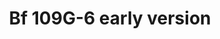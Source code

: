 ---
title: "Bf 109G-6 early version"
price: 3450.00 
desc: "PROFIPACK, Bf 109G-6 early version, razmera: 1/48"
img_path: "/assets/img/82113.jpg"
brand: AMMO
available: true
special_offer: false
new: false
soon: false
cat: "Plasticne-Makete"
subcat: "PM-EDUARD"
subsubcat: ""
---